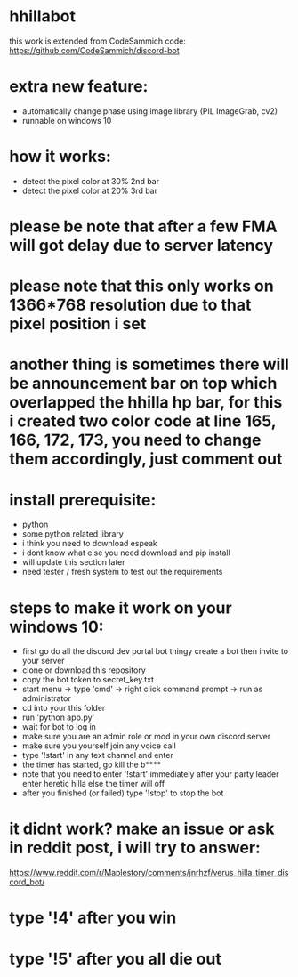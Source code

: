 # hhillabot

this work is extended from CodeSammich code: https://github.com/CodeSammich/discord-bot

# extra new feature:
- automatically change phase using image library (PIL ImageGrab, cv2)
- runnable on windows 10

# how it works:
- detect the pixel color at 30% 2nd bar
- detect the pixel color at 20% 3rd bar

# please be note that after a few FMA will got delay due to server latency
# please note that this only works on 1366*768 resolution due to that pixel position i set

# another thing is sometimes there will be announcement bar on top which overlapped the hhilla hp bar, for this i created two color code at line 165, 166, 172, 173, you need to change them accordingly, just comment out 

# install prerequisite:
- python
- some python related library
- i think you need to download espeak
- i dont know what else you need download and pip install
- will update this section later
- need tester / fresh system to test out the requirements

# steps to make it work on your windows 10:
- first go do all the discord dev portal bot thingy create a bot then invite to your server
- clone or download this repository
- copy the bot token to secret_key.txt
- start menu -> type 'cmd' -> right click command prompt -> run as administrator
- cd into your this folder
- run 'python app.py'
- wait for bot to log in
- make sure you are an admin role or mod in your own discord server
- make sure you yourself join any voice call
- type '!start' in any text channel and enter
- the timer has started, go kill the b****
- note that you need to enter '!start' immediately after your party leader enter heretic hilla else the timer will off
- after you finished (or failed) type '!stop' to stop the bot

# it didnt work? make an issue or ask in reddit post, i will try to answer: 
https://www.reddit.com/r/Maplestory/comments/jnrhzf/verus_hilla_timer_discord_bot/

# type '!4' after you win
# type '!5' after you all die out


